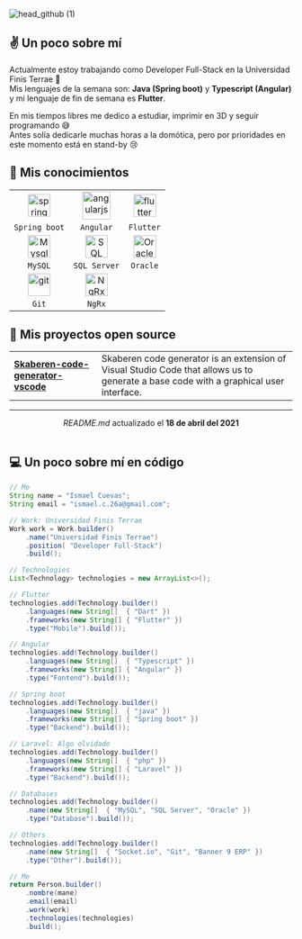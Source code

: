 ![head_github (1)](https://user-images.githubusercontent.com/13028053/115165729-455cd500-a07d-11eb-87df-d94917c038df.png)

## ✌️ Un poco sobre mí 

Actualmente estoy trabajando como Developer Full-Stack en la Universidad Finis Terrae 🏫 <br>
Mis lenguajes de la semana son: **Java (Spring boot)** y **Typescript (Angular)**  y mi lenguaje de fin de semana es **Flutter**.


En mis tiempos libres me dedico a estudiar, imprimir en 3D y seguir programando 😅 
<br> Antes solía dedicarle muchas horas a la domótica, pero por prioridades en este momento está en stand-by 😢




 ## 🌱 Mis conocimientos
<table>
    <tbody>
        <tr>
            <td align="center">
                <img src="https://www.vectorlogo.zone/logos/springio/springio-icon.svg" alt="spring" width="40" height="40"/>
            </td>
            <td align="center">
                <img src="https://rawgit.com/brillout/awesome-angular-components/master/angular-logo.svg" alt="angularjs" width="50" height="50"/>
            </td>
            <td align="center">
                <img src="https://www.vectorlogo.zone/logos/flutterio/flutterio-icon.svg" alt="flutter" width="40" height="40"/> 
            </td>
        </tr>
        <tr>
            <td align="center">
                <code>Spring boot</code>
            </td>
            <td align="center">
                <code>Angular</code>
            </td>
            <td align="center">
                <code>Flutter</code>
            </td>
        </tr>
        <tr>
            <td align="center">
                <img src="https://camo.githubusercontent.com/95a0d0dfd4854f5b873e2c5396064ab18a9e7b2ed7d7c5df1cf6197d6cd8eb29/68747470733a2f2f7777772e66726565706e676c6f676f732e636f6d2f75706c6f6164732f6c6f676f2d6d7973716c2d706e672f6c6f676f2d6d7973716c2d6d7973716c2d6c6f676f2d706e672d696d616765732d6172652d646f776e6c6f61642d6372617a79706e672d32312e706e67" alt="Mysql" width="40" height="40"/>
            </td>
            <td align="center">
                <img src="https://img.icons8.com/color/452/microsoft-sql-server.png" alt="SQL Server" width="40" height="40"/>
            </td>
            <td align="center">
                <img src="https://cdn4.iconfinder.com/data/icons/flat-brand-logo-2/512/oracle-512.png" alt="Oracle" width="40" height="40"/>
            </td>
        </tr>
        <tr>
            <td align="center">
                <code>MySQL</code>
            </td>
            <td align="center">
                <code>SQL Server</code>
            </td>
            <td align="center">
                <code>Oracle</code>
            </td>
        </tr>
        <tr>
            <td align="center">
                <img src="https://www.vectorlogo.zone/logos/git-scm/git-scm-icon.svg" alt="git" width="40" height="40"/> 
            </td>
            <td align="center">
                <img src="https://ngrx.io/assets/images/badge.svg" alt="NgRx" width="40" height="40"/> 
            </td>
        </tr>
        <tr>
            <td align="center">
                <code>Git</code>
            </td>
             <td align="center">
                <code>NgRx</code>
            </td>
        </tr>
    </tbody>
  </table>




## 🚀 Mis proyectos open source
<table>
  <tbody>
    <tr>
      <td><a target="_blank" href="https://github.com/SkaberenWorm/Skaberen-code-generator-vscode"><b>Skaberen-code-generator-vscode</b></a></td>
      <td>
      Skaberen code generator is an extension of Visual Studio Code that allows us to generate a base code with a graphical user interface.
      </td>
    </tr>
  </tbody>
</table>



------------
<p align="center"><i>README.md</i> actualizado el <b>18 de abril del 2021</b></br>



<br>
  



## 💻 Un poco sobre mí en código
```java
// Me
String name = "Ismael Cuevas";
String email = "ismael.c.26a@gmail.com";

// Work: Universidad Finis Terrae
Work work = Work.builder()
    .name("Universidad Finis Terrae")
    .position( "Developer Full-Stack")
    .build();

// Technologies
List<Technology> technologies = new ArrayList<>();

// Flutter
technologies.add(Technology.builder()
    .languages(new String[]  { "Dart" })
    .frameworks(new String[] { "Flutter" })
    .type("Mobile").build());

// Angular
technologies.add(Technology.builder()
    .languages(new String[]  { "Typescript" })
    .frameworks(new String[] { "Angular" })
    .type("Fontend").build());

// Spring boot
technologies.add(Technology.builder()
    .languages(new String[]  { "java" })
    .frameworks(new String[] { "Spring boot" })
    .type("Backend").build());

// Laravel: Algo olvidado
technologies.add(Technology.builder()
    .languages(new String[]  { "php" })
    .frameworks(new String[] { "Laravel" })
    .type("Backend").build());

// Databases
technologies.add(Technology.builder()
    .name(new String[]  { "MySQL", "SQL Server", "Oracle" })
    .type("Database").build());

// Others
technologies.add(Technology.builder()
    .name(new String[]  { "Socket.io", "Git", "Banner 9 ERP" })
    .type("Other").build());

// Me
return Person.builder()
    .nombre(mane)
    .email(email)
    .work(work)
    .technologies(technologies)
    .build();

```


